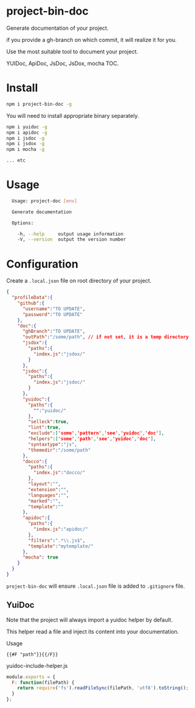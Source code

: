 # project-bin-doc

Generate documentation of your project.

if you provide a gh-branch on which commit, it will realize it for you.

Use the most suitable tool to document your project.

YUIDoc, ApiDoc, JsDoc, JsDox, mocha TOC.

# Install

```sh
npm i project-bin-doc -g
```

You will need to install appropriate binary separately.

```sh
npm i yuidoc -g
npm i apidoc -g
npm i jsdoc -g
npm i jsdox -g
npm i mocha -g

... etc

```

# Usage

```sh
  Usage: project-doc [env]

  Generate documentation

  Options:

    -h, --help     output usage information
    -V, --version  output the version number
```

# Configuration

Create a ```.local.json``` file on root directory of your project.

```json
{
  "profileData":{
    "github":{
      "username":"TO UPDATE",
      "password":"TO UPDATE"
    },
    "doc":{
      "ghBranch":"TO UPDATE",
      "outPath":"/some/path", // if not set, it is a temp directory
      "jsdox":{
        "paths":{
          "index.js":"jsdox/"
        }
      },
      "jsdoc":{
        "paths":{
          "index.js":"jsdoc/"
        }
      },
      "yuidoc":{
        "paths":{
          "":"yuidoc/"
        },
        "selleck":true,
        "lint":true,
        "exclude":['some','pattern','see','yuidoc','doc'],
        "helpers":['some','path','see','yuidoc','doc'],
        "syntaxtype":"js",
        "themedir":"/some/path"
      },
      "docco":{
        "paths":{
          "index.js":"docco/"
        },
        "layout":"",
        "extension":"",
        "languages":"",
        "marked":"",
        "template":""
      },
      "apidoc":{
        "paths":{
          "index.js":"apidoc/"
        },
        "filters":".*\\.js$",
        "template":"mytemplate/"
      },
      "mocha": true
    }
  }
}
```

```project-bin-doc``` will ensure ```.local.json``` file 
is added to ```.gitignore``` file.

## YuiDoc

Note that the project will always import a yuidoc helper by default.


This helper read a file and inject its content into your documentation.

Usage

```{{#F "path"}}{{/F}}```


yuidoc-include-helper.js

```js
module.exports = {
  F: function(filePath) {
    return require('fs').readFileSync(filePath, 'utf8').toString();
  }
};
```